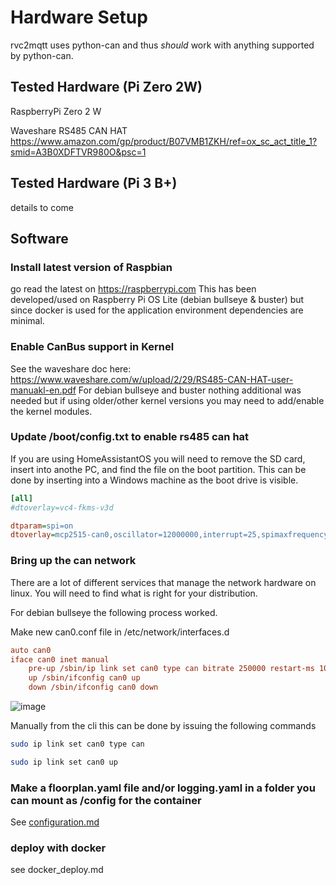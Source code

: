 # Hardware Setup

rvc2mqtt uses python-can and thus *should* work with anything supported by python-can. 

## Tested Hardware (Pi Zero 2W)

RaspberryPi Zero 2 W

Waveshare RS485 CAN HAT
<https://www.amazon.com/gp/product/B07VMB1ZKH/ref=ox_sc_act_title_1?smid=A3B0XDFTVR980O&psc=1>


## Tested Hardware (Pi 3 B+)

details to come

## Software

### Install latest version of Raspbian

go read the latest on <https://raspberrypi.com>
This has been developed/used on Raspberry Pi OS Lite (debian bullseye & buster) but since docker is used
for the application environment dependencies are minimal.

### Enable CanBus support in Kernel

See the waveshare doc here: <https://www.waveshare.com/w/upload/2/29/RS485-CAN-HAT-user-manuakl-en.pdf>
For debian bullseye and buster nothing additional was needed but if using older/other kernel versions you
may need to add/enable the kernel modules. 


### Update /boot/config.txt to enable rs485 can hat

If you are using HomeAssistantOS you will need to remove the SD card, insert into anothe PC, and find the file on the boot partition.
This can be done by inserting into a Windows machine as the boot drive is visible.

``` ini
[all]
#dtoverlay=vc4-fkms-v3d

dtparam=spi=on
dtoverlay=mcp2515-can0,oscillator=12000000,interrupt=25,spimaxfrequency=2000000
```

### Bring up the can network

There are a lot of different services that manage the network hardware on linux.  You will need to find what
is right for your distribution.  

For debian bullseye the following process worked.  

Make new can0.conf file in /etc/network/interfaces.d 

``` ini
auto can0
iface can0 inet manual
    pre-up /sbin/ip link set can0 type can bitrate 250000 restart-ms 100
    up /sbin/ifconfig can0 up
    down /sbin/ifconfig can0 down
```

![image](https://user-images.githubusercontent.com/2954441/154997242-382360da-9898-47f6-8517-8f01b10d32de.png)

Manually from the cli this can be done by issuing the following commands

``` bash
sudo ip link set can0 type can

sudo ip link set can0 up
```

### Make a floorplan.yaml file and/or logging.yaml in a folder you can mount as /config for the container

See [configuration.md](configuration.md)

### deploy with docker

see docker_deploy.md



